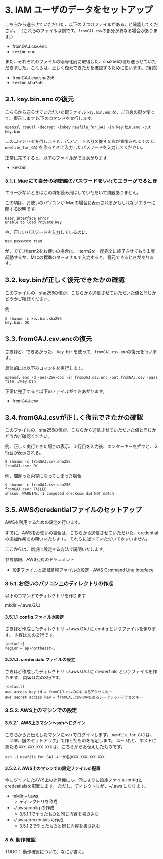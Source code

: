 # 3. IAM ユーザのデータをセットアップ

こちらから送らせていただいた、以下の２つのファイルがあること確認してください。
（これらのファイルは例です。`fromGAJ.csv`の部分が異なる場合があります。）

- fromGAJ.csv.enc
- key.bin.enc

また、それぞれのファイルの暗号化前に取得した、sha256の値も送らせていただきました。これらは、正しく復元できたかを確認するために使います。（後述）

- fromGAJ.csv.sha256
- key.bin.sha256

## 3.1. key.bin.enc の復元

こちらから送らせていただいた鍵ファイル `key.bin.enc` を、ご自身の鍵を使って、復元します
以下のコマンドを実行します。

```console
openssl rsautl -decrypt -inkey newfile_for_GAJ -in key.bin.enc -out key.bin
```

このコマンドを実行しますと、パスワード入力を促す文言が表示されますので、 `newfile_for_GAJ` を作るときに入力したパスワードを入力してください。

正常に完了すると、以下のファイルができあがります

- key.bin

### 3.1.1. Macにて自分の秘密鍵のパスワードをいれてエラーがでるとき

エラーがないときはこの項を読み飛ばしていただいて問題ありません。

この項は、お使いのパソコンが Macの場合に表示されるかもしれないエラーに関する説明です。

```text
User interface error
unable to load Private Key
```

や。正しいパスワードを入力しているのに、

```text
bad password read
```

が、でてきiterm2をお使いの場合は、
iterm2を一度完全に終了させてもう１度起動するか、Macの標準のターミナルで入力すると、復元できるときがあります。

## 3.2. key.binが正しく復元できたかの確認

このファイルの、sha256の値が、こちらから送信させていただいた値と同じかどうかご確認ください。

例

```console
$ shasum -c key.bin.sha256
key.bin: OK
```

## 3.3. fromGAJ.csv.encの復元

 さきほど、できあがった、 `key.bin` を使って、`fromGAJ.csv.enc`の復元を行います。

具体的には以下のコマンドを実行します。

```console
openssl enc -d -aes-256-cbc -in fromGAJ.csv.enc -out fromGAJ.csv -pass file:./key.bin
```

正常に完了すると以下のファイルができあがります。

- fromGAJ.csv

## 3.4. fromGAJ.csvが正しく復元できたかの確認

このファイルの、sha256の値が、こちらから送信させていただいた値と同じかどうかご確認ください。

例、正しく実行できた場合の表示、１行目を入力後、エンターキーを押すと、２行目が表示される。

```console
$ shasum -c fromGAJ.csv.sha256
fromGAJ.csv: OK
```

例、間違った内容になってしまった場合

```console
$ shasum -c fromGAJ.csv.sha256
fromGAJ.csv: FAILED
shasum: WARNING: 1 computed checksum did NOT match
```

## 3.5. AWSのcredentialファイルのセットアップ

AWSを利用するための設定を行います。

すでに、AWSをお使いの場合は、こちらから送信させていただいた、credentialの追加作業をお願いいたします。
それらに従っていただいてかまいません。

ここからは、新規に設定する方法で説明いたします。

参考情報、AWS公式のドキュメント

- [設定ファイルと認証情報ファイルの設定 \- AWS Command Line Interface](https://docs.aws.amazon.com/ja_jp/cli/latest/userguide/cli-configure-files.html)

### 3.5.1. お使いのパソコン上のディレクトリの作成

以下のコマンドでディレクトリを作ります

mkdir ~/.aws.GAJ

#### 3.5.1.1. config ファイルの設定

さきほど作成したディレクトリ ~/.aws.GAJ に config というファイルを作ります。
内容は次の２行です。

```text
[default]
region = ap-northeast-1
```

#### 3.5.1.2. credentials ファイルの設定

さきほど作成したディレクトリ ~/.aws.GAJ に credentials というファイルを作ります。
内容は次の3行です。

```text
[default]
aws_access_key_id = fromGAJ.csvの中にあるアクセスキー
aws_secret_access_key = fromGAJ.csvの中にあるシークレットアクセスキー
```

### 3.5.2. AWS上のマシンでの設定

#### 3.5.2.1. AWS上のマシンへsshへログイン

こちらからお伝えしたマシンにssh でログインします。
`newfile_for_GAJ` は、「２章、鍵のセットアップ」で作ったものを指定します。
`ユーザ名`と、ホストにあたる `XXX.XXX.XXX.XXX` は、こちらからお伝えしたものです。

```
ssh -i newfile_for_GAJ ユーザ名@XXX.XXX.XXX.XXX
```

#### 3.5.2.2. AWS上のマシンでの設定ファイルの配置

今ログインしたAWS上の計算機にも、同じように設定ファイルconfigとcredentialsを配置します。
ただし、ディレクトリが、~/.aws になります。

- mkdir ~/.aws
  - ディレクトリを作成
- ~/.aws/config の作成
  - 3.5.1.1で作ったものと同じ内容を書き込む
- ~/.aws/credentials の作成
  - 3.5.1.2で作ったものと同じ内容を書き込む

### 3.6. 動作確認

TODO： 動作確認について、なにか書く。
